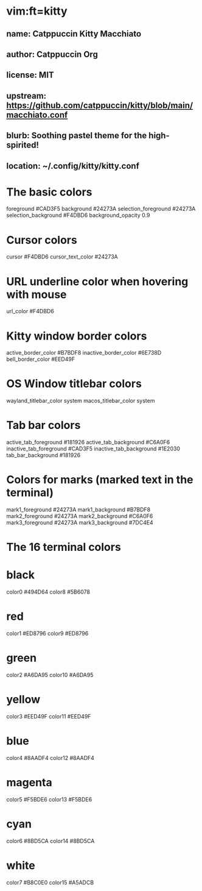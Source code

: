 # vim:ft=kitty

## name:     Catppuccin Kitty Macchiato
## author:   Catppuccin Org
## license:  MIT
## upstream: https://github.com/catppuccin/kitty/blob/main/macchiato.conf
## blurb:    Soothing pastel theme for the high-spirited!

## location: ~/.config/kitty/kitty.conf

# The basic colors
foreground              #CAD3F5
background              #24273A
selection_foreground    #24273A
selection_background    #F4DBD6
background_opacity 0.9

# Cursor colors
cursor                  #F4DBD6
cursor_text_color       #24273A

# URL underline color when hovering with mouse
url_color               #F4DBD6

# Kitty window border colors
active_border_color     #B7BDF8
inactive_border_color   #6E738D
bell_border_color       #EED49F

# OS Window titlebar colors
wayland_titlebar_color system
macos_titlebar_color system

# Tab bar colors
active_tab_foreground   #181926
active_tab_background   #C6A0F6
inactive_tab_foreground #CAD3F5
inactive_tab_background #1E2030
tab_bar_background      #181926

# Colors for marks (marked text in the terminal)
mark1_foreground #24273A
mark1_background #B7BDF8
mark2_foreground #24273A
mark2_background #C6A0F6
mark3_foreground #24273A
mark3_background #7DC4E4

# The 16 terminal colors

# black
color0 #494D64
color8 #5B6078

# red
color1 #ED8796
color9 #ED8796

# green
color2  #A6DA95
color10 #A6DA95

# yellow
color3  #EED49F
color11 #EED49F

# blue
color4  #8AADF4
color12 #8AADF4

# magenta
color5  #F5BDE6
color13 #F5BDE6

# cyan
color6  #8BD5CA
color14 #8BD5CA

# white
color7  #B8C0E0
color15 #A5ADCB
